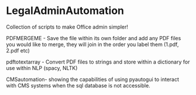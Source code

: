 # LegalAdminAutomation
Collection of scripts to make Office admin simpler!

PDFMERGEME - Save the file within its own folder and add any PDF files you would like to merge, they will join in the order you label them (1.pdf, 2.pdf etc)

pdftotextarray - Convert PDF files to strings and store within a dictionary for use within NLP (spacy, NLTK)

CMSautomation- showing the capabilities of using pyautogui to interact with CMS systems when the sql database is not accessible.
